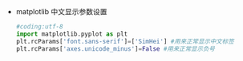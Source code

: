 - matplotlib 中文显示参数设置

  ```python
  #coding:utf-8
  import matplotlib.pyplot as plt
  plt.rcParams['font.sans-serif']=['SimHei'] #用来正常显示中文标签
  plt.rcParams['axes.unicode_minus']=False #用来正常显示负号
  ```

